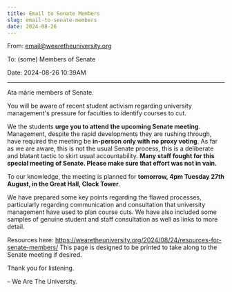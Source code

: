 ```yaml
---
title: Email to Senate Members
slug: email-to-senate-members
date: 2024-08-26
---
```


From: email@wearetheuniversity.org

To: (some) Members of Senate

Date: 2024-08-26 10:39AM

---

Ata mārie members of Senate.

You will be aware of recent student activism regarding university management's pressure for faculties to identify courses to cut.

We the students **urge you to attend the upcoming Senate meeting**. Management, despite the rapid developments they are rushing through, have required the meeting be **in-person only with no proxy voting**. As far as we are aware, this is not the usual Senate process, this is a deliberate and blatant tactic to skirt usual accountability. **Many staff fought for this special meeting of Senate. Please make sure that effort was not in vain.**

To our knowledge, the meeting is planned for **tomorrow, 4pm Tuesday 27th August, in the Great Hall, Clock Tower**.

We have prepared some key points regarding the flawed processes, particularly regarding communication and consultation that university management have used to plan course cuts.
We have also included some samples of genuine student and staff consultation as well as links to more detail.

Resources here:
https://wearetheuniversity.org/2024/08/24/resources-for-senate-members/
This page is designed to be printed to take along to the Senate meeting if desired.

Thank you for listening.

– We Are The University.